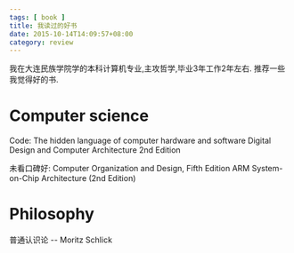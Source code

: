 ```yaml
---
tags: [ book ] 
title: 我读过的好书
date: 2015-10-14T14:09:57+08:00 
category: review
---
```


我在大连民族学院学的本科计算机专业,主攻哲学,毕业3年工作2年左右.
推荐一些我觉得好的书.

# Computer science
Code: The hidden language of computer hardware and software
Digital Design and Computer Architecture 2nd Edition

未看口碑好:
Computer Organization and Design, Fifth Edition
ARM System-on-Chip Architecture (2nd Edition)



# Philosophy
普通认识论 -- Moritz Schlick

